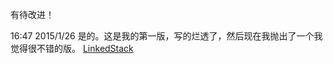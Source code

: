 ﻿有待改进！

16:47 2015/1/26
是的。这是我的第一版，写的烂透了，然后现在我抛出了一个我觉得很不错的版。
[LinkedStack](https://github.com/shamoon-cn/problems/tree/master/Stack/LinkedStack)